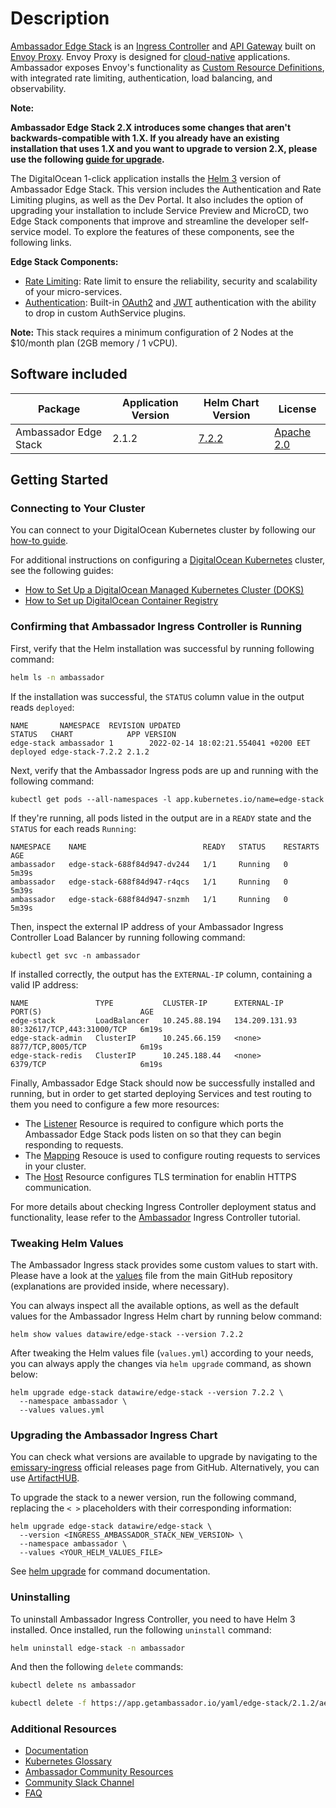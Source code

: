# Description

[Ambassador Edge Stack](https://getambassador.io/) is an [Ingress Controller](https://www.getambassador.io/products/edge-stack/api-gateway/) and [API Gateway](https://www.getambassador.io/learn/kubernetes-glossary/api-gateway/) built on [Envoy Proxy](https://www.envoyproxy.io/). Envoy Proxy is designed for [cloud-native](https://www.getambassador.io/learn/kubernetes-glossary/cloud-native/) applications. Ambassador exposes Envoy's functionality as [Custom Resource Definitions](https://www.getambassador.io/learn/kubernetes-glossary/custom-resource-definition/), with integrated rate limiting, authentication, load balancing, and observability.

**Note:**

**Ambassador Edge Stack 2.X introduces some changes that aren't backwards-compatible with 1.X. If you already have an existing installation that uses 1.X and you want to upgrade to version 2.X, please use the following [guide for upgrade](https://www.getambassador.io/docs/edge-stack/latest/topics/install/upgrade/helm/edge-stack-1.14/edge-stack-2.1/#upgrade-productname-1142-to-productname-version-helm).**

The DigitalOcean 1-click application installs the [Helm 3](https://helm.sh/docs/intro/install/) version of Ambassador Edge Stack.  This version includes the Authentication and Rate Limiting plugins, as well as the Dev Portal. It also includes the option of upgrading your installation to include Service Preview and MicroCD, two Edge Stack components that improve and streamline the developer self-service model. To explore the features of these components, see the following links.

**Edge Stack Components:**

- [Rate Limiting](https://www.getambassador.io/docs/edge-stack/2.1/topics/using/rate-limits/rate-limits/): Rate limit to ensure the reliability, security and scalability of your micro-services.
- [Authentication](https://www.getambassador.io/docs/edge-stack/2.1/topics/running/aes-extensions/authentication/): Built-in [OAuth2](https://www.getambassador.io/docs/edge-stack/2.1/topics/using/filters/oauth2/) and [JWT](https://www.getambassador.io/docs/edge-stack/2.1/topics/using/filters/jwt/) authentication with the ability to drop in custom AuthService plugins.

**Note:** This stack requires a minimum configuration of 2 Nodes at the $10/month plan (2GB memory / 1 vCPU).

## Software included

| Package               | Application Version   | Helm Chart Version |License                                                                                    |
| ---| ---- | ---- | ------------- |
| Ambassador Edge Stack | 2.1.2 | [7.2.2](https://artifacthub.io/packages/helm/datawire/edge-stack/7.2.2) | [Apache 2.0](https://github.com/datawire/ambassador/blob/master/LICENSE) |

## Getting Started

### Connecting to Your Cluster

You can connect to your DigitalOcean Kubernetes cluster by following our [how-to guide](https://www.digitalocean.com/docs/kubernetes/how-to/connect-to-cluster/).

For additional instructions on configuring a [DigitalOcean Kubernetes](https://cloud.digitalocean.com/kubernetes/clusters/) cluster, see the following guides:

- [How to Set Up a DigitalOcean Managed Kubernetes Cluster (DOKS)](https://github.com/digitalocean/Kubernetes-Starter-Kit-Developers/tree/main/01-setup-DOKS#how-to-set-up-a-digitalocean-managed-kubernetes-cluster-doks)
- [How to Set up DigitalOcean Container Registry](https://github.com/digitalocean/Kubernetes-Starter-Kit-Developers/tree/main/02-setup-DOCR#how-to-set-up-digitalocean-container-registry)

### Confirming that Ambassador Ingress Controller is Running

First, verify that the Helm installation was successful by running following command:

```bash
helm ls -n ambassador
```

If the installation was successful, the `STATUS` column value in the output reads `deployed`:

```text
NAME       NAMESPACE  REVISION UPDATED                              STATUS   CHART            APP VERSION
edge-stack ambassador 1        2022-02-14 18:02:21.554041 +0200 EET deployed edge-stack-7.2.2 2.1.2
```

Next, verify that the Ambassador Ingress pods are up and running with the following command:

```console
kubectl get pods --all-namespaces -l app.kubernetes.io/name=edge-stack
```

If they're running, all pods listed in the output are in a `READY` state and the `STATUS` for each reads `Running`:

```text
NAMESPACE    NAME                          READY   STATUS    RESTARTS   AGE
ambassador   edge-stack-688f84d947-dv244   1/1     Running   0          5m39s
ambassador   edge-stack-688f84d947-r4qcs   1/1     Running   0          5m39s
ambassador   edge-stack-688f84d947-snzmh   1/1     Running   0          5m39s
```

Then, inspect the external IP address of your Ambassador Ingress Controller Load Balancer by running following command:

```console
kubectl get svc -n ambassador
```

If installed correctly, the output has the `EXTERNAL-IP` column, containing a valid IP address:

```text
NAME               TYPE           CLUSTER-IP      EXTERNAL-IP      PORT(S)                      AGE
edge-stack         LoadBalancer   10.245.88.194   134.209.131.93   80:32617/TCP,443:31000/TCP   6m19s
edge-stack-admin   ClusterIP      10.245.66.159   <none>           8877/TCP,8005/TCP            6m19s
edge-stack-redis   ClusterIP      10.245.188.44   <none>           6379/TCP                     6m19s
```

Finally, Ambassador Edge Stack should now be successfully installed and running, but in order to get started deploying Services and test routing to them you need to configure a few more resources:

- The [Listener](https://github.com/digitalocean/Kubernetes-Starter-Kit-Developers/blob/main/03-setup-ingress-controller/ambassador.md#step-2---defining-the-listener-for-ambassador-edge-stack) Resource is required to configure which ports the Ambassador Edge Stack pods listen on so that they can begin responding to requests.
- The [Mapping](https://github.com/digitalocean/Kubernetes-Starter-Kit-Developers/blob/main/03-setup-ingress-controller/ambassador.md#step-6---configuring-the-ambassador-edge-stack-mappings-for-hosts) Resouce is used to configure routing requests to services in your cluster.
- The [Host](https://github.com/digitalocean/Kubernetes-Starter-Kit-Developers/blob/main/03-setup-ingress-controller/ambassador.md#step-3---defining-the-hosts-for-ambassador-edge-stack) Resource configures TLS termination for enablin HTTPS communication.

For more details about checking Ingress Controller deployment status and functionality, lease refer to the [Ambassador](https://github.com/digitalocean/Kubernetes-Starter-Kit-Developers/blob/main/03-setup-ingress-controller/ambassador.md) Ingress Controller tutorial.

### Tweaking Helm Values

The Ambassador Ingress stack provides some custom values to start with. Please have a look at the [values](./values.yml) file from the main GitHub repository (explanations are provided inside, where necessary).

You can always inspect all the available options, as well as the default values for the Ambassador Ingress Helm chart by running below command:

```console
helm show values datawire/edge-stack --version 7.2.2
```

After tweaking the Helm values file (`values.yml`) according to your needs, you can always apply the changes via `helm upgrade` command, as shown below:

```console
helm upgrade edge-stack datawire/edge-stack --version 7.2.2 \
  --namespace ambassador \
  --values values.yml
```

### Upgrading the Ambassador Ingress Chart

You can check what versions are available to upgrade by navigating to the [emissary-ingress](https://github.com/emissary-ingress/emissary) official releases page from GitHub. Alternatively, you can use [ArtifactHUB](https://artifacthub.io/packages/helm/datawire/edge-stack).

To upgrade the stack to a newer version, run the following command, replacing the `< >` placeholders with their corresponding information:

```console
helm upgrade edge-stack datawire/edge-stack \
  --version <INGRESS_AMBASSADOR_STACK_NEW_VERSION> \
  --namespace ambassador \
  --values <YOUR_HELM_VALUES_FILE>
```

See [helm upgrade](https://helm.sh/docs/helm/helm_upgrade/) for command documentation.

### Uninstalling

To uninstall Ambassador Ingress Controller, you need to have Helm 3 installed. Once installed, run the following `uninstall` command:

```bash
helm uninstall edge-stack -n ambassador
```

And then the following `delete` commands:

```bash
kubectl delete ns ambassador

kubectl delete -f https://app.getambassador.io/yaml/edge-stack/2.1.2/aes-crds.yaml
```

### Additional Resources

- [Documentation](https://www.getambassador.io/docs/latest/)
- [Kubernetes Glossary](https://www.getambassador.io/learn/kubernetes-glossary/)
- [Ambassador Community Resources](https://www.getambassador.io/community/)
- [Community Slack Channel](https://join.slack.com/t/datawire-oss/shared_invite/zt-8rbpcp4x-vqcfpwmJYxcCVSL1CPxGLw)
- [FAQ](https://www.getambassador.io/docs/latest/about/faq/)
